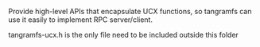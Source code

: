 
Provide high-level APIs that encapsulate UCX functions,
so tangramfs can use it easily to implement RPC server/client.

tangramfs-ucx.h is the only file need to be included outside this folder
